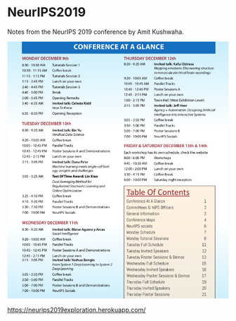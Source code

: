 # NeurIPS2019

Notes from the NeurIPS 2019 conference by Amit Kushwaha.

![](schedule/pictures/ConferenceGlance.png)

https://neurips2019exploration.herokuapp.com/
